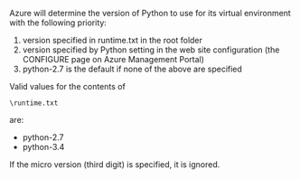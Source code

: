 Azure will determine the version of Python to use for its virtual environment with the following priority:

1. version specified in runtime.txt in the root folder
1. version specified by Python setting in the web site configuration (the CONFIGURE page on Azure Management Portal)
1. python-2.7 is the default if none of the above are specified

Valid values for the contents of 

    \runtime.txt

are:

- python-2.7
- python-3.4

If the micro version (third digit) is specified, it is ignored.
